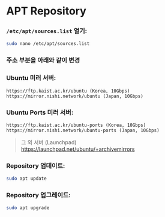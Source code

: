 # APT Repository

### `/etc/apt/sources.list` 열기:

```bash
sudo nano /etc/apt/sources.list
```

### 주소 부분을 아래와 같이 변경

### Ubuntu 미러 서버:

```nano
https://ftp.kaist.ac.kr/ubuntu (Korea, 10Gbps)
https://mirror.nishi.network/ubuntu (Japan, 10Gbps)
```

### Ubuntu Ports 미러 서버:

```nano
https://ftp.kaist.ac.kr/ubuntu-ports (Korea, 10Gbps)
https://mirror.nishi.network/ubuntu-ports (Japan, 10Gbps)
```

> 그 외 서버 (Launchpad)
> <br> https://launchpad.net/ubuntu/+archivemirrors

### Repository 업데이트:

```bash
sudo apt update
```

### Repository 업그레이드:

```bash
sudo apt upgrade
```
